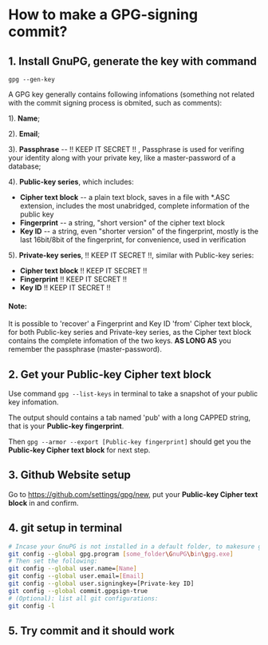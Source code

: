 # How to make a GPG-signing commit?

## 1. Install GnuPG, generate the key with command
`gpg --gen-key`

A GPG key generally contains following infomations (something not related with the commit signing process is obmited, such as comments):

1). **Name**;

2). **Email**;

3). **Passphrase** -- !! KEEP IT SECRET !! , Passphrase is used for verifing your identity along with your private key, like a master-password of a database;

4). **Public-key series**, which includes:
- **Cipher text block** -- a plain text block, saves in a file with *.ASC extension, includes the most unabridged, complete information of the public key
- **Fingerprint** -- a string, "short version" of the cipher text block
- **Key ID** -- a string, even "shorter version" of the fingerprint, mostly is the last 16bit/8bit of the fingerprint, for convenience, used in verification

5). **Private-key series**, !! KEEP IT SECRET !!, similar with Public-key series:
- **Cipher text block** !! KEEP IT SECRET !!
- **Fingerprint** !! KEEP IT SECRET !!
- **Key ID** !! KEEP IT SECRET !!

#### Note:
It is possible to 'recover' a Fingerprint and Key ID 'from' Cipher text block, for both Public-key series and Private-key series, as the Cipher text block contains the complete infomation of the two keys. **AS LONG AS** you remember the passphrase (master-password).

## 2. Get your Public-key Cipher text block
Use command `gpg --list-keys` in terminal to take a snapshot of your public key infomation.

The output should contains a tab named 'pub' with a long CAPPED string, that is your **Public-key fingerprint**.

Then `gpg --armor --export [Public-key fingerprint]` should get you the **Public-key Cipher text block** for next step.

## 3. Github Website setup
Go to https://github.com/settings/gpg/new, put your **Public-key Cipher text block** in and confirm.

## 4. git setup in terminal
``` sh
# Incase your GnuPG is not installed in a default folder, to makesure git can found the gpg executive, you need to set before use:
git config --global gpg.program [some_folder\GnuPG\bin\gpg.exe]
# Then set the following:
git config --global user.name=[Name]
git config --global user.email=[Email]
git config --global user.signingkey=[Private-key ID]
git config --global commit.gpgsign-true
# (Optional): list all git configurations:
git config -l
```
## 5. Try commit and it should work
